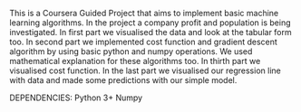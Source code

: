 This is a Coursera Guided Project that aims to implement basic machine learning algorithms. 
In the project a company profit and population is being investigated. 
In first part we visualised the data and look at the tabular form too.
In second part we implemented cost function and gradient descent algorithm by using basic python and numpy operations. We used mathematical explanation for these algorithms too. 
In thirth part we visualised cost function.
In the last part we visualised our regression line with data and made some predictions with our simple model. 

DEPENDENCIES:
Python 3+
Numpy 
